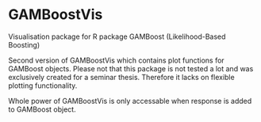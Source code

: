 # GAMBoostVis
Visualisation package for R package GAMBoost (Likelihood-Based Boosting)

Second version of GAMBoostVis which contains plot functions for GAMBoost objects.
Please not that this package is not tested a lot and was exclusively created for a seminar thesis. Therefore it lacks on flexible plotting functionality. 

Whole power of GAMBoostVis is only accessable when response is added to GAMBoost object.
